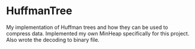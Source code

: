# HuffmanTree
My implementation of Huffman trees and how they can be used to compress data. Implemented my own MinHeap specifically for this project. Also wrote the decoding to binary file.
